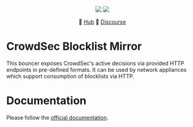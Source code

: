 <p align="center">
<img src="https://img.shields.io/badge/build-pass-green">
<img src="https://img.shields.io/badge/tests-pass-green">
</p>
<p align="center">
&#x1F4A0; <a href="https://hub.crowdsec.net">Hub</a>
&#128172; <a href="https://discourse.crowdsec.net">Discourse </a>
</p>

# CrowdSec Blocklist Mirror

This bouncer exposes CrowdSec's active decisions via provided HTTP endpoints in pre-defined formats. It can be used by network appliances which support consumption of blocklists via HTTP.

# Documentation

Please follow the [official documentation](https://docs.crowdsec.net/docs/bouncers/blocklist-mirror).
